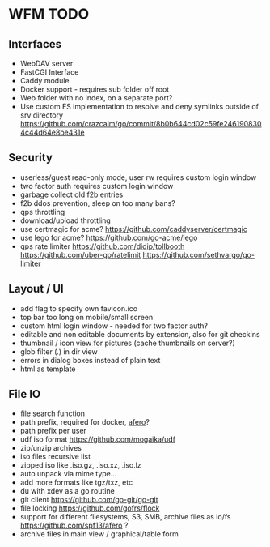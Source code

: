 # WFM TODO

## Interfaces
* WebDAV server
* FastCGI Interface
* Caddy module
* Docker support - requires sub folder off root
* Web folder with no index, on a separate port?
* Use custom FS implementation to resolve and deny symlinks outside of srv directory
https://github.com/crazcalm/go/commit/8b0b644cd02c59fe2461908304c44d64e8be431e

## Security
* userless/guest read-only mode, user rw
  requires custom login window
* two factor auth
  requires custom login window
* garbage collect old f2b entries
* f2b ddos prevention, sleep on too many bans?
* qps throttling
* download/upload throttling
* use certmagic for acme? https://github.com/caddyserver/certmagic
* use lego for acme? https://github.com/go-acme/lego
* qps rate limiter
  https://github.com/didip/tollbooth
  https://github.com/uber-go/ratelimit
  https://github.com/sethvargo/go-limiter

## Layout / UI
* add flag to specify own favicon.ico
* top bar too long on mobile/small screen
* custom html login window - needed for two factor auth?
* editable and non editable documents by extension, also for git checkins
* thumbnail / icon view for pictures (cache thumbnails on server?)
* glob filter (*.*) in dir view
* errors in dialog boxes instead of plain text
* html as template

## File IO
* file search function
* path prefix, required for docker, [afero](https://github.com/spf13/afero)?
* path prefix per user
* udf iso format https://github.com/mogaika/udf
* zip/unzip archives
* iso files recursive list
* zipped iso like .iso.gz, .iso.xz, .iso.lz
* auto unpack via mime type...
* add more formats like tgz/txz, etc
* du with xdev as a go routine
* git client https://github.com/go-git/go-git
* file locking https://github.com/gofrs/flock
* support for different filesystems, S3, SMB, archive files as io/fs
  https://github.com/spf13/afero ?
* archive files in main view / graphical/table form